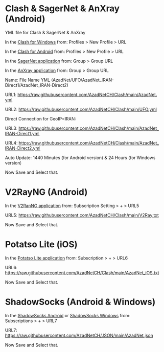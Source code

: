 # Clash & SagerNet & AnXray (Android)
YML file for Clash & SagerNet & AnXray

In the [Clash for Windows](https://github.com/Fndroid/clash_for_windows_pkg/releases/latest) from:
Profiles > New Profile > URL

In the [Clash for Android](https://github.com/Kr328/ClashForAndroid/releases/latest) from:
Profiles > New Profile > URL

In the [SagerNet application](https://github.com/SagerNet/SagerNet/releases/latest) from:
Group > Group URL

In the [AnXray application](https://github.com/XTLS/AnXray/releases/latest) from:
Group > Group URL

Name: File Name YML (AzadNet/UFO/AzadNet_IRAN-Direct1/AzadNet_IRAN-Direct2)

URL1: https://raw.githubusercontent.com/AzadNetCH/Clash/main/AzadNet.yml

URL2: https://raw.githubusercontent.com/AzadNetCH/Clash/main/UFO.yml

Direct Connection for GeoIP=IRAN:

URL3: https://raw.githubusercontent.com/AzadNetCH/Clash/main/AzadNet_IRAN-Direct1.yml

URL4: https://raw.githubusercontent.com/AzadNetCH/Clash/main/AzadNet_IRAN-Direct2.yml

Auto Update:
1440 Minutes (for Android version)
&
24 Hours (for Windows version)

Now Save and Select that.

# V2RayNG (Android)
In the [V2RanNG application](https://play.google.com/store/apps/details?id=com.v2ray.ang) from:
Subscription Setting > + > URL5

URL5: https://raw.githubusercontent.com/AzadNetCH/Clash/main/V2Ray.txt

Now Save and Select that.


# Potatso Lite (iOS)

In the [Potatso Lite application](https://apps.apple.com/us/app/potatso-lite/id1239860606) from:
Subscription > + > URL6

URL6: https://raw.githubusercontent.com/AzadNetCH/Clash/main/AzadNet_iOS.txt

Now Save and Select that.


# ShadowSocks (Android & Windows)

In the [ShadowSocks Android](https://play.google.com/store/apps/details?id=com.github.shadowsocks) or [ShadowSocks Windows](https://github.com/shadowsocks/shadowsocks-windows/releases/latest) from:
Subscriptions > + > URL7

URL7: https://raw.githubusercontent.com/AzadNetCH/JSON/main/AzadNet.json

Now Save and Select that.
